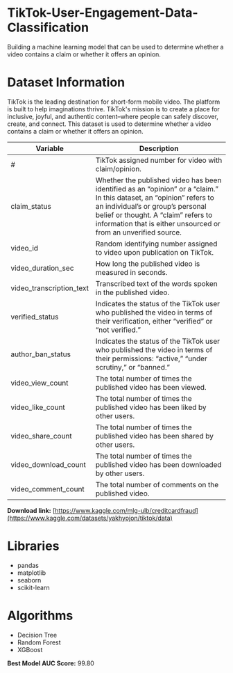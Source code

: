 # TikTok-User-Engagement-Data-Classification
 Building a machine learning model that can be used to determine whether a video contains a claim or whether it offers an opinion.

# Dataset Information

TikTok is the leading destination for short-form mobile video. The platform is built to help imaginations thrive. TikTok's mission is to create a place for inclusive, joyful, and authentic content–where people can safely discover, create, and connect.
This dataset is used to determine whether a video contains a claim or whether it offers an opinion.

Variable  |Description |
-----|-----|
#|TikTok assigned number for video with claim/opinion.|
claim_status|Whether the published video has been identified as an “opinion” or a “claim.” In this dataset, an “opinion” refers to an individual’s or group’s personal belief or thought. A “claim” refers to information that is either unsourced or from an unverified source.|
video_id|Random identifying number assigned to video upon publication on TikTok.|
video_duration_sec|How long the published video is measured in seconds.|
video_transcription_text|Transcribed text of the words spoken in the published video.|
verified_status|Indicates the status of the TikTok user who published the video in terms of their verification, either “verified” or “not verified.”|
author_ban_status|Indicates the status of the TikTok user who published the video in terms of their permissions: “active,” “under scrutiny,” or “banned.”|
video_view_count|The total number of times the published video has been viewed.|
video_like_count|The total number of times the published video has been liked by other users.|
video_share_count|The total number of times the published video has been shared by other users.|
video_download_count|The total number of times the published video has been downloaded by other users.|
video_comment_count|The total number of comments on the published video.|

**Download link:** [https://www.kaggle.com/mlg-ulb/creditcardfraud](https://www.kaggle.com/datasets/yakhyojon/tiktok/data)

# Libraries

- pandas
- matplotlib
- seaborn
- scikit-learn

# Algorithms

- Decision Tree
- Random Forest
- XGBoost
  
**Best Model AUC Score:** 99.80
